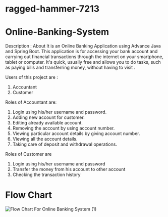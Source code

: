 # ragged-hammer-7213

# Online-Banking-System
Description :
About
It is an Online Banking Application using Advance Java and Spring Boot. This application is for accessing your bank account and carrying out financial transactions through the internet on your smartphone, tablet or computer. It's quick, usually free and allows you to do tasks, such as paying bills and transferring money, without having to visit .

Users of this project are :
1. Accountant
2. Customer

Roles of Accountant are:
1.  Login using his/her username and password.
2.  Adding new account for customer.
3.  Editing already available account.
4.  Removing the account by using account number.
5.  Viewing particular account details by giving account number.
6.  Viewing all the account details.
7.  Taking care of deposit and withdrawal operations.

Roles of Customer are
1. Login using his/her username and password
2. Transfer the money from his account to other account
3. Checking the transaction history

# Flow Chart
![Flow Chart For Online Banking System (1)](https://user-images.githubusercontent.com/78720189/222687488-429e44a8-ecc6-4f29-b643-920268b71342.jpeg)
